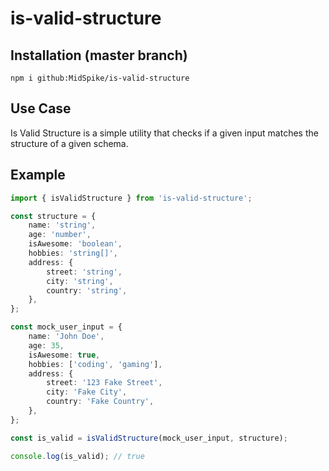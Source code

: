 # is-valid-structure

## Installation (master branch)

```
npm i github:MidSpike/is-valid-structure
```

## Use Case

Is Valid Structure is a simple utility that checks if a given input matches the structure of a given schema.

## Example

```ts
import { isValidStructure } from 'is-valid-structure';

const structure = {
    name: 'string',
    age: 'number',
    isAwesome: 'boolean',
    hobbies: 'string[]',
    address: {
        street: 'string',
        city: 'string',
        country: 'string',
    },
};

const mock_user_input = {
    name: 'John Doe',
    age: 35,
    isAwesome: true,
    hobbies: ['coding', 'gaming'],
    address: {
        street: '123 Fake Street',
        city: 'Fake City',
        country: 'Fake Country',
    },
};

const is_valid = isValidStructure(mock_user_input, structure);

console.log(is_valid); // true
```
